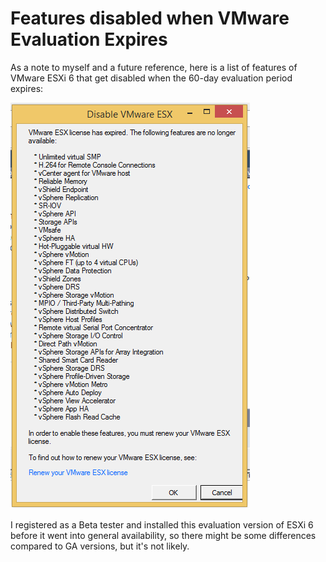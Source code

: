 <!-- - 
Title: Features disabled when VMware Evaluation Expires
Description: A list of VMware ESXi features that are no longer available after an evaluation license expires 
First Published: 2015-04-27
Last Updated: 2015-10-23
- -->

Features disabled when VMware Evaluation Expires
================================================

As a note to myself and a future reference, here is a list of features of 
VMware ESXi 6 that get disabled when the 60-day evaluation period expires:

<img src="/blog/2015/04/27/vmware-6-evaluation-expired.png" alt="List of features disabled when VMware Evaluation Expires"/>

I registered as a Beta tester and installed this evaluation version of ESXi 6 
before it went into general availability, so there might be some differences 
compared to GA versions, but it's not likely.

